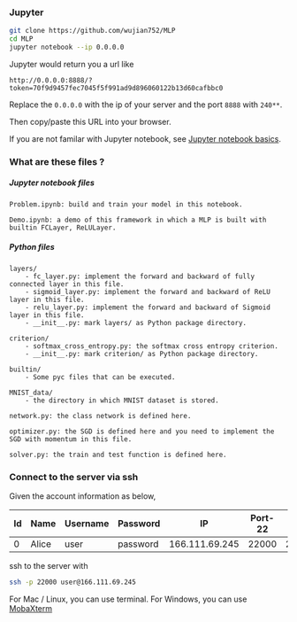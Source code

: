 
### Jupyter

```sh
git clone https://github.com/wujian752/MLP
cd MLP
jupyter notebook --ip 0.0.0.0
```

Jupyter would return you a url like
```
http://0.0.0.0:8888/?token=70f9d9457fec7045f5f991ad9d896060122b13d60cafbbc0
```
Replace the `0.0.0.0` with the ip of your server and the port `8888` with `240**`.

Then copy/paste this URL into your browser.

If you are not familar with Jupyter notebook, see [Jupyter notebook basics]( http://jupyter-notebook.readthedocs.io/en/latest/examples/Notebook/Notebook%20Basics.html).

### What are these files ?

##### Jupyter notebook files
```
Problem.ipynb: build and train your model in this notebook.

Demo.ipynb: a demo of this framework in which a MLP is built with builtin FCLayer, ReLULayer.
```

##### Python files
```
layers/
    - fc_layer.py: implement the forward and backward of fully connected layer in this file.
    - sigmoid_layer.py: implement the forward and backward of ReLU layer in this file.
    - relu_layer.py: implement the forward and backward of Sigmoid layer in this file.
    - __init__.py: mark layers/ as Python package directory.

criterion/
    - softmax_cross_entropy.py: the softmax cross entropy criterion.
    - __init__.py: mark criterion/ as Python package directory.

builtin/
    - Some pyc files that can be executed.

MNIST_data/
    - the directory in which MNIST dataset is stored.

network.py: the class network is defined here.

optimizer.py: the SGD is defined here and you need to implement the SGD with momentum in this file.

solver.py: the train and test function is defined here.
```

### Connect to the server via ssh

Given the account information as below,

| Id | Name | Username | Password | IP             | Port-22 | Port-6006 | Port-8888 |
|----|------|----------|----------|----------------|---------|-----------|-----------|
| 0  | Alice    | user     | password | 166.111.69.245 | 22000   | 23000     | 24000     |

ssh to the server with 
```sh
ssh -p 22000 user@166.111.69.245
```

For Mac / Linux, you can use terminal.
For Windows, you can use [MobaXterm](http://mobaxterm.mobatek.net/download.html)

